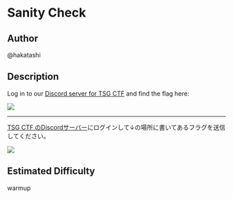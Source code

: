 # Sanity Check

## Author

@hakatashi

## Description

Log in to our [Discord server for TSG CTF](https://discord.gg/xJn7v62) and find the flag here:

![](https://i.imgur.com/qwJiplJ.png)

---

[TSG CTF のDiscordサーバー](https://discord.gg/xJn7v62)にログインして↓の場所に書いてあるフラグを送信してください。

![](https://i.imgur.com/qwJiplJ.png)

## Estimated Difficulty

warmup
